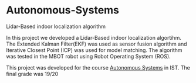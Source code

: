 # Autonomous-Systems

Lidar-Based indoor localization algorithm

In this project we developed a Lidar-Based indoor localization algortihm. The Extended Kalman Filter(EKF) was used as sensor fusion algorithm and Iterative Closest Point (ICP) was used for model matching. The algorithm was tested in the MBOT robot using Robot Operating System (ROS).

This project was developed for the course [Autonomous Systems](https://fenix.tecnico.ulisboa.pt/disciplinas/SAut1077/2019-2020/1-semestre) in IST. The final grade was 19/20
